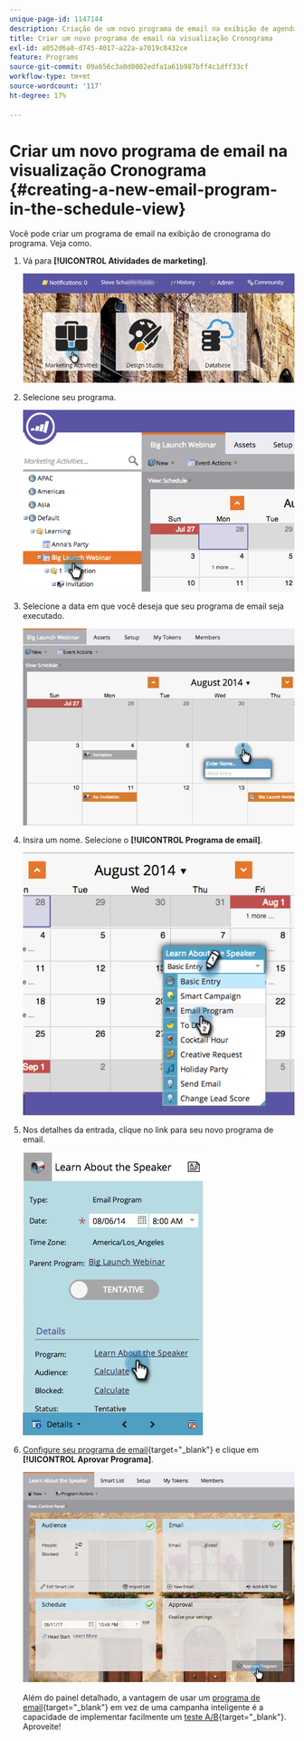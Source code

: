 ```yaml
---
unique-page-id: 1147144
description: Criação de um novo programa de email na exibição de agendamento - Documentação do Marketo - Documentação do produto
title: Criar um novo programa de email na visualização Cronograma
exl-id: a052d6a8-d745-4017-a22a-a7019c8432ce
feature: Programs
source-git-commit: 09a656c3a0d0002edfa1a61b987bff4c1dff33cf
workflow-type: tm+mt
source-wordcount: '117'
ht-degree: 17%

---
```


# Criar um novo programa de email na visualização Cronograma {#creating-a-new-email-program-in-the-schedule-view}

Você pode criar um programa de email na exibição de cronograma do programa. Veja como.

1. Vá para **[!UICONTROL Atividades de marketing]**.

   ![](assets/login-marketing-activities-2.png)

1. Selecione seu programa.

   ![](assets/image2014-9-23-15-3a34-3a11.png)

1. Selecione a data em que você deseja que seu programa de email seja executado.

   ![](assets/image2014-9-23-15-3a35-3a16.png)

1. Insira um nome. Selecione o **[!UICONTROL Programa de email]**.

   ![](assets/image2014-9-23-15-3a35-3a32.png)

1. Nos detalhes da entrada, clique no link para seu novo programa de email.

   ![](assets/image2014-9-23-15-3a35-3a42.png)

1. [Configure seu programa de email](/help/marketo/product-docs/email-marketing/email-programs/creating-an-email-program/create-an-email-program.md){target="_blank"} e clique em **[!UICONTROL Aprovar Programa]**.

   ![](assets/learnaboutthespeaker.png)

   Além do painel detalhado, a vantagem de usar um [programa de email](/help/marketo/product-docs/email-marketing/email-programs/creating-an-email-program/understanding-email-programs.md){target="_blank"} em vez de uma campanha inteligente é a capacidade de implementar facilmente um [teste A/B](/help/marketo/product-docs/email-marketing/email-programs/email-program-actions/email-test-a-b-test/add-an-a-b-test.md){target="_blank"}. Aproveite!
